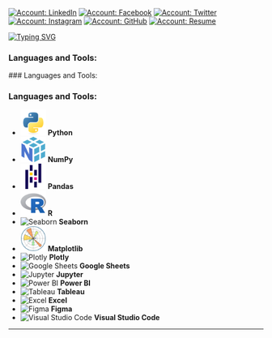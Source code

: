 
[![Account: LinkedIn](https://img.shields.io/badge/Abdo%20Fahmy-LinkedIn-0077b5)](https://www.linkedin.com/in/abdo-fahmy-a65332244/)
[![Account: Facebook](https://img.shields.io/badge/Abdo%20Fahmy-Facebook-3B5998)](https://www.facebook.com/abdoh.rahman?mibextid=AEUHqQ)
[![Account: Twitter](https://img.shields.io/badge/Abdo%20Fahmy-Twitter-0084b4)](https://twitter.com/abdelrh80480054)
[![Account: Instagram](https://img.shields.io/badge/Abdo%20Fahmy-Instagram-966842)](https://instagram.com/abdo_fahmyrg?igshid=YmMyMTA2M2Y=)
[![Account: GitHub](https://img.shields.io/badge/Abdo%20Fahmy-GitHub-2b3137)](https://www.github.com/AbdoFahmyrg/)
[![Account: Resume](https://img.shields.io/badge/Download-CV-6b3237)](https://github.com/AbdoFahmyrg/AbdoFahmyrg/blob/main/Abdulrahman%20Fahmy%20Raghp.pdf)

<a href="https://git.io/typing-svg"><img src="https://readme-typing-svg.demolab.com?font=Fira+Code&weight=800&size=25&duration=3000&pause=503&center=true&vCenter=true&width=1000&lines=Hello+Everyone;My+name+is+Abdulrahman+Fahmy+.;I+am+a+Data+Analysis+.;and+my+interests+include+%5BPython+%2C+Statics+%2C" alt="Typing SVG" /></a>

<h3 align="left">Languages and Tools:</h3>
<p align="left">
### Languages and Tools:

### Languages and Tools:

- <img src="https://raw.githubusercontent.com/devicons/devicon/master/icons/python/python-original.svg" alt="Python" width="50" height="50"/> **Python**
- <img src="https://raw.githubusercontent.com/devicons/devicon/master/icons/numpy/numpy-original.svg" alt="NumPy" width="50" height="50"/> **NumPy**
- <img src="https://raw.githubusercontent.com/devicons/devicon/master/icons/pandas/pandas-original.svg" alt="Pandas" width="50" height="50"/> **Pandas**
- <img src="https://raw.githubusercontent.com/devicons/devicon/master/icons/r/r-original.svg" alt="R" width="50" height="50"/> **R**
- <img src="https://seaborn.pydata.org/_static/logo-wide-lightbg.svg" alt="Seaborn" width="50" height="50"/> **Seaborn**
- <img src="https://raw.githubusercontent.com/devicons/devicon/master/icons/matplotlib/matplotlib-original.svg" alt="Matplotlib" width="50" height="50"/> **Matplotlib**
- <img src="https://upload.wikimedia.org/wikipedia/commons/thumb/8/8c/Plotly-logo.png/600px-Plotly-logo.png" alt="Plotly" width="50" height="50"/> **Plotly**
- <img src="https://upload.wikimedia.org/wikipedia/commons/thumb/4/4e/Google_Sheets_logo_%282014-2020%29.svg/1024px-Google_Sheets_logo_%282014-2020%29.svg.png" alt="Google Sheets" width="50" height="50"/> **Google Sheets**
- <img src="https://cdn.jsdelivr.net/gh/devicons/devicon/icons/jupyter/jupyter-original.svg" alt="Jupyter" width="50" height="50"/> **Jupyter**
- <img src="https://upload.wikimedia.org/wikipedia/commons/c/cf/New_Power_BI_Logo.svg" alt="Power BI" width="50" height="50"/> **Power BI**
- <img src="https://www.tableau.com/sites/default/files/pages/tableaulogo_highres.png" alt="Tableau" width="50" height="50"/> **Tableau**
- <img src="https://upload.wikimedia.org/wikipedia/commons/thumb/7/73/Microsoft_Excel_2013-2019_logo.svg/1024px-Microsoft_Excel_2013-2019_logo.svg.png" alt="Excel" width="50" height="50"/> **Excel**
- <img src="https://www.vectorlogo.zone/logos/figma/figma-icon.svg" alt="Figma" width="50" height="50"/> **Figma**
- <img src="https://cdn.jsdelivr.net/gh/devicons/devicon/icons/vscode/vscode-original.svg" alt="Visual Studio Code" width="50" height="50"/> **Visual Studio Code**

</p>
<hr>



